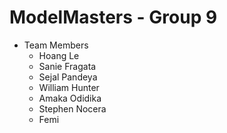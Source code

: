 # ModelMasters - Group 9

* Team Members
  * Hoang Le
  * Sanie Fragata
  * Sejal Pandeya
  * William Hunter
  * Amaka Odidika
  * Stephen Nocera
  * Femi
